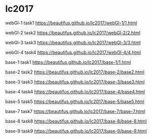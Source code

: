 # lc2017
webGl-1   task1 https://beautifus.github.io/lc2017/webGl-1/1.html

webGl-2   task2 https://beautifus.github.io/lc2017/webGl-2/2.html

webGl-3   task3 https://beautifus.github.io/lc2017/webGl-3/3.html

webGl-4   task4 https://beautifus.github.io/lc2017/webGl-4/4.html

base-1   task1 https://beautifus.github.io/lc2017/base-1/1.html

base-2   task2 https://beautifus.github.io/lc2017/base-2/base2.html

base-3   task3 https://beautifus.github.io/lc2017/base-3/base3.html

base-4   task4 https://beautifus.github.io/lc2017/base-4/base4.html

base-5   task5 https://beautifus.github.io/lc2017/base-5/base5.html

base-7   task7 https://beautifus.github.io/lc2017/base-7/base-7.html

base-8   task8 https://beautifus.github.io/lc2017/base-8/base-8.html

base-9   task9 https://beautifus.github.io/lc2017/base-9/base-9.html



 
